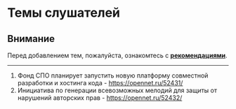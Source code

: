 # Темы слушателей
## Внимание
Перед добавлением тем, пожалуйста, ознакомтесь с **[рекомендациями](Recommendations_for_the_proposed_topics.md)**.

---
1. Фонд СПО планирует запустить новую платформу совместной разработки и хостинга кода - https://opennet.ru/52431/
1. Инициатива по генерации всевозможных мелодий для защиты от нарушений авторских прав - https://opennet.ru/52432/
